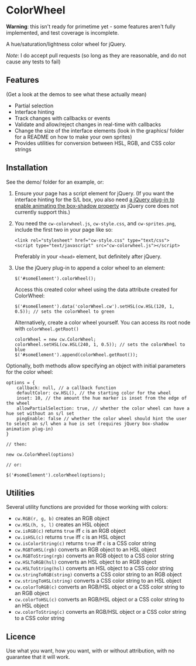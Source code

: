 ColorWheel
==========

**Warning**: this isn't ready for primetime yet - some features aren't fully implemented, and test coverage is incomplete.

A hue/saturation/lightness color wheel for jQuery.

_Note_: I do accept pull requests (so long as they are reasonable, and do not cause any tests to fail)

Features
--------

(Get a look at the demos to see what these actually mean)

- Partial selection
- Interface hinting
- Track changes with callbacks or events
- Validate and allow/reject changes in real-time with callbacks
- Change the size of the interface elements (look in the graphics/ folder for a README on how to make your own sprites)
- Provides utilities for conversion between HSL, RGB, and CSS color strings

Installation
------------

See the demo/ folder for an example, or:

1. 	Ensure your page has a script element for jQuery. (If you want the interface hinting for the S/L box, you also need [a jQuery plug-in to enable animating the box-shadow property](http://www.bitstorm.org/jquery/shadow-animation/) as jQuery core does not currently support this.)

2. 	You need the `cw-colorwheel.js`, `cw-style.css`, and `cw-sprites.png`, include the first two in your page like so:
	
		<link rel="stylesheet" href="cw-style.css" type="text/css">
		<script type="text/javascript" src="cw-colorwheel.js"></script>
	
	Preferably in your `<head>` element, but definitely after jQuery.

3. 	Use the jQuery plug-in to append a color wheel to an element:
	
		$('#someElement').colorWheel();
	
	Access this created color wheel using the data attribute created for ColorWheel:
	
		$('#someElement').data('colorWheel.cw').setHSL(cw.HSL(120, 1, 0.5)); // sets the colorWheel to green
	
	Alternatively, create a color wheel yourself. You can access its root node with `colorWheel.getRoot()`
	
		colorWheel = new cw.ColorWheel;
		colorWheel.setHSL(cw.HSL(240, 1, 0.5)); // sets the colorWheel to blue
		$('#someElement').append(colorWheel.getRoot());

Optionally, both methods allow specifying an object with initial parameters for the color wheel:

	options = {
		callback: null, // a callback function
		defaultColor: cw.HSL(), // the starting color for the wheel
		inset: 10, // the amount the hue marker is inset from the edge of the wheel
		allowPartialSelection: true, // whether the color wheel can have a hue set without an s/l set
		pingEnable: false // whether the color wheel should hint the user to select an s/l when a hue is set (requires jQuery box-shadow animation plug-in)
	}
	
	// then:
	
	new cw.ColorWheel(options)
	
	// or:
	
	$('#someElement').colorWheel(options);

Utilities
---------

Several utility functions are provided for those working with colors:

- `cw.RGB(r, g, b)` creates an RGB object
- `cw.HSL(h, s, l)` creates an HSL object
- `cw.isRGB(c)` returns `true` iff `c` is an RGB object
- `cw.isHSL(c)` returns `true` iff `c` is an HSL object
- `cw.isColorString(c)` returns `true` iff `c` is a CSS color string
- `cw.RGBToHSL(rgb)` converts an RGB object to an HSL object
- `cw.RGBToString(rgb)` converts an RGB object to a CSS color string
- `cw.HSLToRGB(hsl)` converts an HSL object to an RGB object
- `cw.HSLToString(hsl)` converts an HSL object to a CSS color string
- `cw.stringToRGB(string)` converts a CSS color string to an RGB object
- `cw.stringToHSL(string)` converts a CSS color string to an HSL object
- `cw.colorToRGB(c)` converts an RGB/HSL object or a CSS color string to an RGB object
- `cw.colorToHSL(c)` converts an RGB/HSL object or a CSS color string to an HSL object
- `cw.colorToString(c)` converts an RGB/HSL object or a CSS color string to a CSS color string

Licence
-------

Use what you want, how you want, with or without attribution, with no guarantee that it will work.
